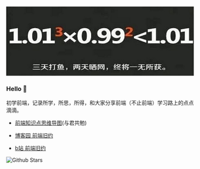 ![FrontEndLearningTool主页图片](https://raw.githubusercontent.com/happyCoding1024/image-hosting/master/img/FrontEndLearningTool.jpg) 
### Hello 👋

初学前端，记录所学，所思，所得，和大家分享前端（不止前端）学习路上的点点滴滴。

- [前端知识点思维导图]([https://what-is-fe.gitee.io/](https://raw.githubusercontent.com/happyCoding1024/image-hosting/master/img/%E5%89%8D%E7%AB%AF%E7%9F%A5%E8%AF%86%E4%BD%93%E7%B3%BB.jpg))(与君共勉)

- [博客园 前端旧约](https://www.cnblogs.com/zhangguicheng/)

- [b站 前端旧约](https://space.bilibili.com/421338049)



![Github Stars](https://github-readme-stats.vercel.app/api?username=happyCoding1024&show_icons=true&hide=contribs)





